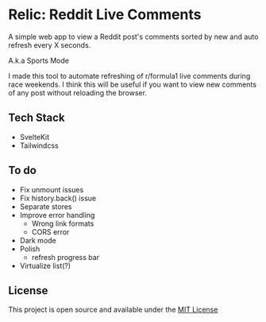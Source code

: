 # Relic: Reddit Live Comments

A simple web app to view a Reddit post's comments sorted by new and auto refresh every X seconds.

A.k.a Sports Mode

I made this tool to automate refreshing of r/formula1 live comments during race weekends. I think this will be useful if you want to view new comments of any post without reloading the browser.

## Tech Stack

- SvelteKit
- Tailwindcss

## To do

- Fix unmount issues
- Fix history.back() issue
- Separate stores
- Improve error handling
  - Wrong link formats
  - CORS error
- Dark mode
- Polish
  - refresh progress bar
- Virtualize list(?)

## License

This project is open source and available under the [MIT License](LICENSE)
